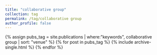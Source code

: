 ```yaml
---
title: "collaborative group"
collection: tag
permalink: /tag/collaborative group
author_profile: false
---
```

{% assign pubs_tag = site.publications | where:"keywords", collaborative group | sort: "venue" %}
{% for post in pubs_tag %}
  {% include archive-single.html %}
{% endfor %}